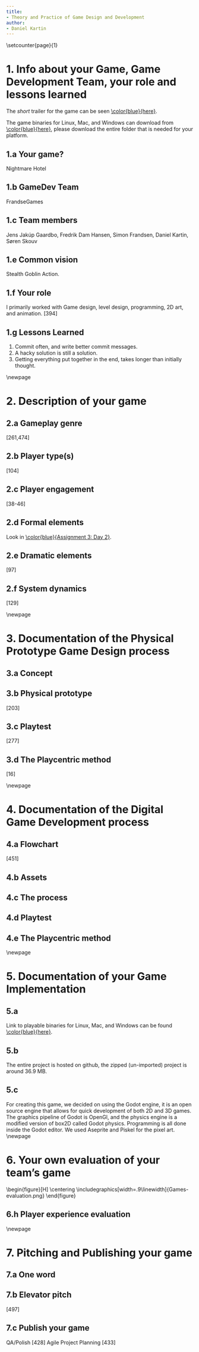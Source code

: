 ```yaml
---
title:
- Theory and Practice of Game Design and Development
author:
- Daniel Kartin
---
```

\setcounter{page}{1}

# 1. Info about your Game, Game Development Team, your role and lessons learned
The *short* trailer for the game can be seen [\color{blue}{here}](https://www.youtube.com/watch?v=CF0C61Sxbhg).

The game binaries for Linux, Mac, and Windows can download from [\color{blue}{here}](https://tinyurl.com/nightmare-hotel), please download the entire folder that is needed for your platform.

## 1.a Your game?
Nightmare Hotel

## 1.b GameDev Team
FrandseGames

## 1.c Team members
Jens Jakúp Gaardbo, Fredrik Dam Hansen, Simon Frandsen, Daniel Kartin, Søren Skouv

## 1.e Common vision
Stealth Goblin Action.

## 1.f Your role
I primarily worked with Game design, level design, programming, 2D art, and animation. [394]

## 1.g Lessons Learned
1. Commit often, and write better commit messages.
2. A hacky solution is still a solution.
3. Getting everything put together in the end, takes longer than initially thought.

\newpage

# 2. Description of your game

## 2.a Gameplay genre
[261,474]

## 2.b Player type(s)
[104]

## 2.c Player engagement
[38-46]

## 2.d Formal elements
Look in [\color{blue}{Assignment 3: Day 2}](https://tinyurl.com/yym98zta).

## 2.e Dramatic elements
[97]

## 2.f System dynamics
[129]

\newpage

# 3. Documentation of the Physical Prototype Game Design process
## 3.a  Concept

## 3.b Physical prototype
[203]

## 3.c Playtest
[277]

## 3.d The Playcentric method
[16]

\newpage
# 4. Documentation of the Digital Game Development process

## 4.a Flowchart
[451]

## 4.b Assets

## 4.c The process

## 4.d Playtest

## 4.e The Playcentric method

\newpage
# 5. Documentation of your Game Implementation

## 5.a
Link to playable binaries for Linux, Mac, and Windows can be found [\color{blue}{here}](https://mega.nz/#F!EBNHUChT!XCNV5iEsW1Eych1_TaSFhA).

## 5.b
The entire project is hosted on github, the zipped (un-imported) project is around 36.9 MB.

## 5.c
For creating this game, we decided on using the Godot engine, it is an open source engine that allows for quick development of both 2D and 3D games. The graphics pipeline of Godot is OpenGl, and the physics engine is a modified version of box2D called Godot physics. Programming is all done inside the Godot editor. We used Aseprite and Piskel for the pixel art.
\newpage

#  6. Your own evaluation of your team’s game
\begin{figure}[H]
\centering
\includegraphics[width=.9\linewidth]{Games-evaluation.png}
\end{figure}

## 6.h Player experience evaluation


\newpage
# 7. Pitching and Publishing your game

## 7.a One word

## 7.b Elevator pitch
[497]

## 7.c Publish your game
QA/Polish [428]
Agile Project Planning [433]
